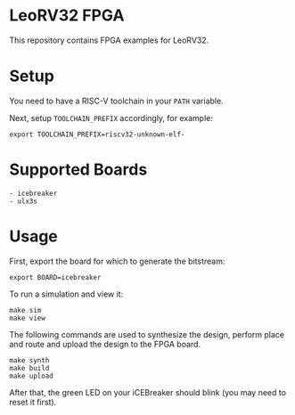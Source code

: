 # LeoRV32 FPGA

This repository contains FPGA examples for LeoRV32.

# Setup

You need to have a RISC-V toolchain in your `PATH` variable.

Next, setup `TOOLCHAIN_PREFIX` accordingly, for example:

	export TOOLCHAIN_PREFIX=riscv32-unknown-elf-

# Supported Boards

    - icebreaker
    - ulx3s

# Usage

First, export the board for which to generate the bitstream:

	export BOARD=icebreaker

To run a simulation and view it:

	make sim
	make view

The following commands are used to synthesize the design, perform place and route and upload the design to the FPGA board.

	make synth
	make build
	make upload

After that, the green LED on your iCEBreaker should blink (you may need to reset it first).
